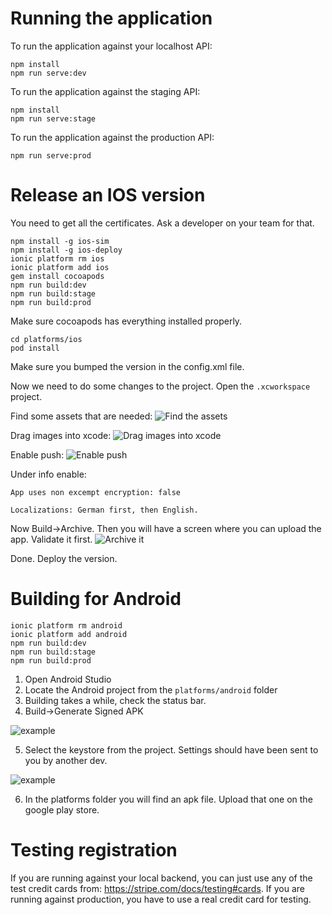 # Running the application

To run the application against your localhost API:

```
npm install
npm run serve:dev
```

To run the application against the staging API:

```
npm install
npm run serve:stage
```

To run the application against the production API:

```
npm run serve:prod
```

# Release an IOS version

You need to get all the certificates. Ask a developer on your team for that.

```
npm install -g ios-sim
npm install -g ios-deploy
ionic platform rm ios
ionic platform add ios
gem install cocoapods
npm run build:dev
npm run build:stage
npm run build:prod

```

Make sure cocoapods has everything installed properly.

```
cd platforms/ios
pod install
```

Make sure you bumped the version in the config.xml file.

Now we need to do some changes to the project.  Open the `.xcworkspace` project.

Find some assets that are needed:
![Find the assets](https://www.dropbox.com/s/85c6odj1hy8if26/Screenshot%202017-02-01%2016.19.14.png?dl=1)

Drag images into xcode:
![Drag images into xcode](https://www.dropbox.com/s/w8qquic2n3cmqzn/Screenshot%202017-02-01%2016.19.45.png?dl=1)

Enable push:
![Enable push](https://www.dropbox.com/s/ndqfocg03ekxxwc/Screenshot%202017-02-01%2016.20.33.png?dl=1)

Under info enable:

```
App uses non excempt encryption: false

Localizations: German first, then English.
```

Now Build->Archive. Then you will have a screen where you can upload the app. Validate it first.
![Archive it](https://www.dropbox.com/s/1x3jep53k4o66ng/Screenshot%202017-02-01%2016.23.58.png?dl=1)

Done. Deploy the version.


# Building for Android

```
ionic platform rm android
ionic platform add android
npm run build:dev
npm run build:stage
npm run build:prod

```

1. Open Android Studio
2. Locate the Android project from the `platforms/android` folder
3. Building takes a while, check the status bar.
4. Build->Generate Signed APK

![example](https://www.dropbox.com/s/t88osijwqrpysfj/Screenshot%202017-02-01%2016.29.45.png?dl=1)

5. Select the keystore from the project. Settings should have been sent to you
   by another dev.

![example](https://www.dropbox.com/s/m5w7yw9w51cik8p/Screenshot%202017-02-01%2016.30.25.png?dl=1)

6. In the platforms folder you will find an apk file. Upload that one on the
   google play store.

# Testing registration

If you are running against your local backend, you can just use any of the
test credit cards from: https://stripe.com/docs/testing#cards. If you are
running against production, you have to use a real credit card for testing.
